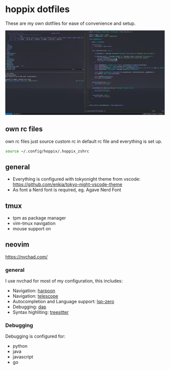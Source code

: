 # hoppix dotfiles

These are my own dotfiles for ease of convenience and setup.

![preview](preview.png)

## own rc files

own rc files just source custom rc in default rc file and everything is set up.

```sh
source ~/.config/hoppix/.hoppix_zshrc
```

## general
* Everything is configured with tokyonight theme from vscode: https://github.com/enkia/tokyo-night-vscode-theme
* As font a Nerd font is required, eg. Agave Nerd Font

## tmux

* tpm as package manager
* vim-tmux navigation
* mouse support on

## neovim

https://nvchad.com/

### general
I use nvchad for most of my configuration, this includes:

* Navigation: [harpoon](https://github.com/ThePrimeagen/harpoon)
* Navigation: [telescope](https://github.com/nvim-telescope/telescope.nvim)
* Autocompletion and Language support: [lsp-zero](https://github.com/VonHeikemen/lsp-zero.nvim)
* Debugging: [dap](https://github.com/mfussenegger/nvim-dap)
* Syntax highliting: [treesitter](https://github.com/nvim-treesitter/nvim-treesitter)

### Debugging

Debugging is configured for:

* python
* java
* javascript
* go




